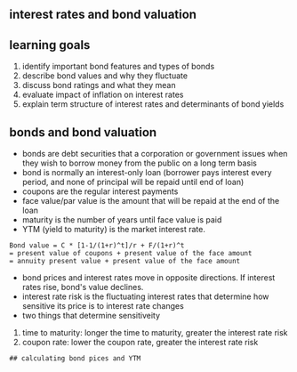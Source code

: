  ## interest rates and bond valuation
 
 ## learning goals
 1) identify important bond features and types of bonds
 2) describe bond values and why they fluctuate
 3) discuss bond ratings and what they mean
 4) evaluate impact of inflation on interest rates
 5) explain term structure of interest rates and determinants of bond yields
 
  ## bonds and bond valuation
  * bonds are debt securities that a corporation or government issues when they wish to borrow money from the public on a long term basis
  * bond is normally an interest-only loan (borrower pays interest every period, and none of principal will be repaid until end of loan)
  * coupons are the regular interest payments
  * face value/par value is the amount that will be repaid at the end of the loan
  * maturity is the number of years until face value is paid
  * YTM (yield to maturity) is the market interest rate.
  
  ```
  Bond value = C * [1-1/(1+r)^t]/r + F/(1+r)^t
  = present value of coupons + present value of the face amount
  = annuity present value + present value of the face amount
  ```
   
   * bond prices and interest rates move in opposite directions. If interest rates rise, bond's value declines. 
   * interest rate risk is the fluctuating interest rates that determine how sensitive its price is to interest rate changes
   * two things that determine sensitiveity
   1) time to maturity: longer the time to maturity, greater the interest rate risk
   2) coupon rate: lower the coupon rate, greater the interest rate risk
   
    ## calculating bond pices and YTM 
    
